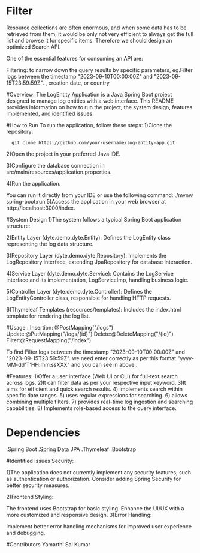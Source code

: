 # Filter

Resource collections are often enormous, and when some data has to be retrieved from them, it would be only not very efficient to always get the full list and browse it for specific items. Therefore we should design an optimized Search API. 
 
One of the essential features for consuming an API are: 
 
Filtering: to narrow down the query results by specific parameters, eg.Filter logs between the timestamp "2023-09-10T00:00:00Z" and "2023-09-15T23:59:59Z". , creation date, or country



#Overview:
The LogEntity Application is a Java Spring Boot project designed to manage log entities with a web interface. This README provides information on how to run the project, the system design, features implemented, and identified issues.

#How to Run
To run the application, follow these steps:
 1)Clone the repository:

      git clone https://github.com/your-username/log-entity-app.git
2)Open the project in your preferred Java IDE.

3)Configure the database connection in src/main/resources/application.properties.

4)Run the application.

   You can run it directly from your IDE or use the following command: ./mvnw spring-boot:run
5)Access the application in your web browser at http://localhost:3000/index.


#System Design
1)The system follows a typical Spring Boot application structure:

2)Entity Layer (dyte.demo.dyte.Entity): Defines the LogEntity class representing the log data structure.

3)Repository Layer (dyte.demo.dyte.Repository): Implements the LogRepository interface, extending JpaRepository for database interaction.

4)Service Layer (dyte.demo.dyte.Service): Contains the LogService interface and its implementation, LogServiceImp, handling business logic.

5)Controller Layer (dyte.demo.dyte.Controller): Defines the LogEntityController class, responsible for handling HTTP requests.

6)Thymeleaf Templates (resources/templates): Includes the index.html template for rendering the log list.


#Usage :
Insertion: @PostMapping("/logs") 
Update:@PutMapping("/logs/{id}")
Delete:@DeleteMapping("/{id}")
Filter:@RequestMapping("/index")

To find Filter logs between the timestamp "2023-09-10T00:00:00Z" and "2023-09-15T23:59:59Z". we need enter correctly as per this format "yyyy-MM-dd'T'HH:mm:ssXXX" and you can see in above .

#Features:
1)Offer a user interface (Web UI or CLI) for full-text search across logs.
2)It can filter data as per your respective input keyword.
3)It aims for efficient and quick search results.
4) implements search within specific date ranges.
5) uses regular expressions for searching.
6) allows combining multiple filters.
7) provides real-time log ingestion and searching capabilities.
8) Implements role-based access to the query interface.

# Dependencies
.Spring Boot
.Spring Data JPA
.Thymeleaf
.Bootstrap

#Identified Issues
Security:

1)The application does not currently implement any security features, such as authentication or authorization. Consider adding Spring Security for better security measures.

2)Frontend Styling:

The frontend uses Bootstrap for basic styling. Enhance the UI/UX with a more customized and responsive design.
3)Error Handling:

Implement better error handling mechanisms for improved user experience and debugging.

#Contributors
Yamarthi Sai Kumar

